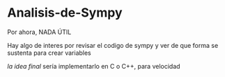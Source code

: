 # Analisis-de-Sympy
Por ahora, NADA ÚTIL

Hay algo de interes por revisar el codigo de sympy y ver de que forma se sustenta para crear variables

_la idea final_ sería implementarlo en C o C++, para velocidad 
